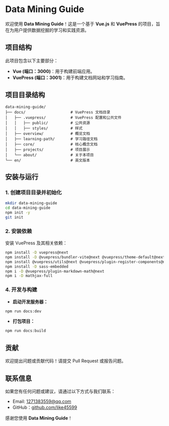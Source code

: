
# Data Mining Guide

欢迎使用 **Data Mining Guide**！这是一个基于 **Vue.js** 和 **VuePress** 的项目，旨在为用户提供数据挖掘的学习和实践资源。

## 项目结构

此项目包含以下主要部分：

- **Vue (端口：3000)**：用于构建前端应用。
- **VuePress (端口：3001)**：用于构建文档网站和学习指南。

## 项目目录结构

```
data-mining-guide/
├── docs/                    # VuePress 文档目录
│   ├── .vuepress/           # VuePress 配置和公共文件
│   │   ├── public/          # 公共资源
│   │   ├── styles/          # 样式
│   ├── overview/            # 概览文档
│   ├── learning-path/       # 学习路径文档
│   ├── core/                # 核心概念文档
│   ├── projects/            # 项目展示
│   └── about/               # 关于本项目
└── en/                      # 英文版本
```

## 安装与运行

### 1. 创建项目目录并初始化

```bash
mkdir data-mining-guide
cd data-mining-guide
npm init -y
git init
```

### 2. 安装依赖

安装 VuePress 及其相关依赖：

```bash
npm install -D vuepress@next
npm install -D @vuepress/bundler-vite@next @vuepress/theme-default@next
npm install @vuepress/utils@next @vuepress/plugin-register-components@next 
npm install -D sass-embedded
npm i -D @vuepress/plugin-markdown-math@next
npm i -D mathjax-full
```


### 4. 开发与构建

- **启动开发服务器：**
```bash
npm run docs:dev
```

- **打包项目：**
```bash
npm run docs:build
```


## 贡献

欢迎提出问题或贡献代码！请提交 Pull Request 或报告问题。



## 联系信息

如果您有任何问题或建议，请通过以下方式与我们联系：

- Email: 1271383559@qq.com
- GitHub：[github.com/like45599](https://github.com/like45599) 

感谢您使用 **Data Mining Guide**！
